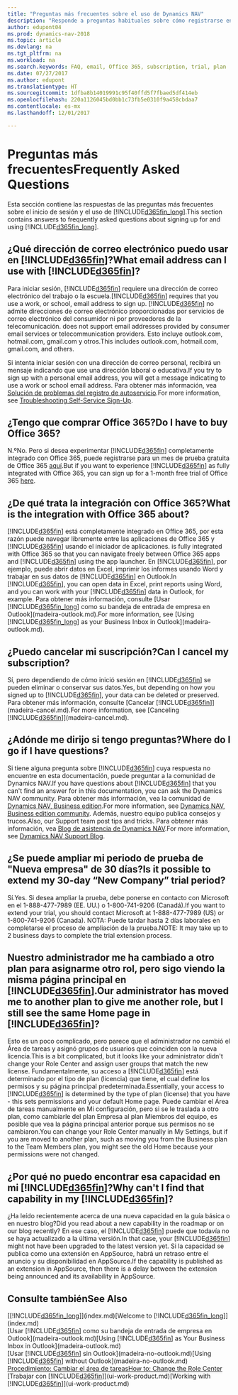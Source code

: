 ```yaml
---
title: "Preguntas más frecuentes sobre el uso de Dynamics NAV"
description: "Responde a preguntas habituales sobre cómo registrarse en Dynamics NAV y lo que se debe hacer para empezar."
author: edupont04
ms.prod: dynamics-nav-2018
ms.topic: article
ms.devlang: na
ms.tgt_pltfrm: na
ms.workload: na
ms.search.keywords: FAQ, email, Office 365, subscription, trial, plan
ms.date: 07/27/2017
ms.author: edupont
ms.translationtype: HT
ms.sourcegitcommit: 1dfba8b14019991c95f40ffd5f7fbaed5df414eb
ms.openlocfilehash: 220a1126045bd0bb1c73fb5e0310f9a458cbdaa7
ms.contentlocale: es-mx
ms.lasthandoff: 12/01/2017

---
```

# <a name="frequently-asked-questions"></a><span data-ttu-id="046e0-103">Preguntas más frecuentes</span><span class="sxs-lookup"><span data-stu-id="046e0-103">Frequently Asked Questions</span></span>
<span data-ttu-id="046e0-104">Esta sección contiene las respuestas de las preguntas más frecuentes sobre el inicio de sesión y el uso de [!INCLUDE[d365fin_long](includes/d365fin_long_md.md)].</span><span class="sxs-lookup"><span data-stu-id="046e0-104">This section contains answers to frequently asked questions about signing up for and using [!INCLUDE[d365fin_long](includes/d365fin_long_md.md)].</span></span>  

## <a name="what-email-address-can-i-use-with-included365finincludesd365finmdmd"></a><span data-ttu-id="046e0-105">¿Qué dirección de correo electrónico puedo usar en [!INCLUDE[d365fin](includes/d365fin_md.md)]?</span><span class="sxs-lookup"><span data-stu-id="046e0-105">What email address can I use with [!INCLUDE[d365fin](includes/d365fin_md.md)]?</span></span>
<span data-ttu-id="046e0-106">Para iniciar sesión, [!INCLUDE[d365fin](includes/d365fin_md.md)] requiere una dirección de correo electrónico del trabajo o la escuela.</span><span class="sxs-lookup"><span data-stu-id="046e0-106">[!INCLUDE[d365fin](includes/d365fin_md.md)] requires that you use a work, or school, email address to sign up.</span></span> [!INCLUDE[d365fin](includes/d365fin_md.md)]<span data-ttu-id="046e0-107"> no admite direcciones de correo electrónico proporcionadas por servicios de correo electrónico del consumidor ni por proveedores de la telecomunicación.</span><span class="sxs-lookup"><span data-stu-id="046e0-107"> does not support email addresses provided by consumer email services or telecommunication providers.</span></span> <span data-ttu-id="046e0-108">Esto incluye outlook.com, hotmail.com, gmail.com y otros.</span><span class="sxs-lookup"><span data-stu-id="046e0-108">This includes outlook.com, hotmail.com, gmail.com, and others.</span></span>  

<span data-ttu-id="046e0-109">Si intenta iniciar sesión con una dirección de correo personal, recibirá un mensaje indicando que use una dirección laboral o educativa.</span><span class="sxs-lookup"><span data-stu-id="046e0-109">If you try to sign up with a personal email address, you will get a message indicating to use a work or school email address.</span></span> <span data-ttu-id="046e0-110">Para obtener más información, vea [Solución de problemas del registro de autoservicio](ui-troubleshoot-self-signup.md).</span><span class="sxs-lookup"><span data-stu-id="046e0-110">For more information, see [Troubleshooting Self-Service Sign-Up](ui-troubleshoot-self-signup.md).</span></span>  

## <a name="do-i-have-to-buy-office-365"></a><span data-ttu-id="046e0-111">¿Tengo que comprar Office 365?</span><span class="sxs-lookup"><span data-stu-id="046e0-111">Do I have to buy Office 365?</span></span>
<span data-ttu-id="046e0-112">N.º</span><span class="sxs-lookup"><span data-stu-id="046e0-112">No.</span></span> <span data-ttu-id="046e0-113">Pero si desea experimentar [!INCLUDE[d365fin](includes/d365fin_md.md)] completamente integrado con Office 365, puede registrarse para un mes de prueba gratuita de Office 365 [aquí](https://products.office.com/try).</span><span class="sxs-lookup"><span data-stu-id="046e0-113">But if you want to experience [!INCLUDE[d365fin](includes/d365fin_md.md)] as fully integrated with Office 365, you can sign up for a 1-month free trial of Office 365 [here](https://products.office.com/try).</span></span>  

## <a name="what-is-the-integration-with-office-365-about"></a><span data-ttu-id="046e0-114">¿De qué trata la integración con Office 365?</span><span class="sxs-lookup"><span data-stu-id="046e0-114">What is the integration with Office 365 about?</span></span>
[!INCLUDE[d365fin](includes/d365fin_md.md)]<span data-ttu-id="046e0-115"> está completamente integrado en Office 365, por esta razón puede navegar libremente entre las aplicaciones de Office 365 y [!INCLUDE[d365fin](includes/d365fin_md.md)] usando el iniciador de aplicaciones.</span><span class="sxs-lookup"><span data-stu-id="046e0-115"> is fully integrated with Office 365 so that you can navigate freely between Office 365 apps and [!INCLUDE[d365fin](includes/d365fin_md.md)] using the app launcher.</span></span> <span data-ttu-id="046e0-116">En [!INCLUDE[d365fin](includes/d365fin_md.md)], por ejemplo, puede abrir datos en Excel, imprimir los informes usando Word y trabajar en sus datos de [!INCLUDE[d365fin](includes/d365fin_md.md)] en Outlook.</span><span class="sxs-lookup"><span data-stu-id="046e0-116">In [!INCLUDE[d365fin](includes/d365fin_md.md)], you can open data in Excel, print reports using Word, and you can work with your [!INCLUDE[d365fin](includes/d365fin_md.md)] data in Outlook, for example.</span></span> <span data-ttu-id="046e0-117">Para obtener más información, consulte [Usar [!INCLUDE[d365fin_long](includes/d365fin_long_md.md)] como su bandeja de entrada de empresa en Outlook](madeira-outlook.md).</span><span class="sxs-lookup"><span data-stu-id="046e0-117">For more information, see [Using [!INCLUDE[d365fin_long](includes/d365fin_long_md.md)] as your Business Inbox in Outlook](madeira-outlook.md).</span></span>  

## <a name="can-i-cancel-my-subscription"></a><span data-ttu-id="046e0-118">¿Puedo cancelar mi suscripción?</span><span class="sxs-lookup"><span data-stu-id="046e0-118">Can I cancel my subscription?</span></span>
<span data-ttu-id="046e0-119">Sí, pero dependiendo de cómo inició sesión en [!INCLUDE[d365fin](includes/d365fin_md.md)] se pueden eliminar o conservar sus datos.</span><span class="sxs-lookup"><span data-stu-id="046e0-119">Yes, but depending on how you signed up to [!INCLUDE[d365fin](includes/d365fin_md.md)], your data can be deleted or preserved.</span></span> <span data-ttu-id="046e0-120">Para obtener más información, consulte [Cancelar [!INCLUDE[d365fin](includes/d365fin_md.md)]](madeira-cancel.md).</span><span class="sxs-lookup"><span data-stu-id="046e0-120">For more information, see [Canceling [!INCLUDE[d365fin](includes/d365fin_md.md)]](madeira-cancel.md).</span></span>  

## <a name="where-do-i-go-if-i-have-questions"></a><span data-ttu-id="046e0-121">¿Adónde me dirijo si tengo preguntas?</span><span class="sxs-lookup"><span data-stu-id="046e0-121">Where do I go if I have questions?</span></span>
<span data-ttu-id="046e0-122">Si tiene alguna pregunta sobre [!INCLUDE[d365fin](includes/d365fin_md.md)] cuya respuesta no encuentre en esta documentación, puede preguntar a la comunidad de Dynamics NAV.</span><span class="sxs-lookup"><span data-stu-id="046e0-122">If you have questions about [!INCLUDE[d365fin](includes/d365fin_md.md)] that you can't find an answer for in this documentation, you can ask the Dynamics NAV community.</span></span> <span data-ttu-id="046e0-123">Para obtener más información, vea la comunidad de [Dynamics NAV, Business edition](https://community.dynamics.com/business).</span><span class="sxs-lookup"><span data-stu-id="046e0-123">For more information, see [Dynamics NAV, Business edition community](https://community.dynamics.com/business).</span></span> <span data-ttu-id="046e0-124">Además, nuestro equipo publica consejos y trucos.</span><span class="sxs-lookup"><span data-stu-id="046e0-124">Also, our Support team post tips and tricks.</span></span> <span data-ttu-id="046e0-125">Para obtener más información, vea [Blog de asistencia de Dynamics NAV](https://blogs.msdn.microsoft.com/dyn365finsupport).</span><span class="sxs-lookup"><span data-stu-id="046e0-125">For more information, see [Dynamics NAV Support Blog](https://blogs.msdn.microsoft.com/dyn365finsupport).</span></span>  

## <a name="is-it-possible-to-extend-my-30-day-new-company-trial-period"></a><span data-ttu-id="046e0-126">¿Se puede ampliar mi periodo de prueba de "Nueva empresa" de 30 días?</span><span class="sxs-lookup"><span data-stu-id="046e0-126">Is it possible to extend my 30-day “New Company” trial period?</span></span>
<span data-ttu-id="046e0-127">Sí.</span><span class="sxs-lookup"><span data-stu-id="046e0-127">Yes.</span></span> <span data-ttu-id="046e0-128">Si desea ampliar la prueba, debe ponerse en contacto con Microsoft en el 1-888-477-7989 (EE. UU.) o 1-800-741-9206 (Canadá).</span><span class="sxs-lookup"><span data-stu-id="046e0-128">If you want to extend your trial, you should contact Microsoft at 1-888-477-7989 (US) or 1-800-741-9206 (Canada).</span></span> <span data-ttu-id="046e0-129">NOTA: Puede tardar hasta 2 días laborales en completarse el proceso de ampliación de la prueba.</span><span class="sxs-lookup"><span data-stu-id="046e0-129">NOTE:  It may take up to 2 business days to complete the trial extension process.</span></span>  

## <a name="our-administrator-has-moved-me-to-another-plan-to-give-me-another-role-but-i-still-see-the-same-home-page-in-included365finincludesd365finmdmd"></a><span data-ttu-id="046e0-130">Nuestro administrador me ha cambiado a otro plan para asignarme otro rol, pero sigo viendo la misma página principal en [!INCLUDE[d365fin](includes/d365fin_md.md)].</span><span class="sxs-lookup"><span data-stu-id="046e0-130">Our administrator has moved me to another plan to give me another role, but I still see the same Home page in [!INCLUDE[d365fin](includes/d365fin_md.md)]?</span></span>
<span data-ttu-id="046e0-131">Esto es un poco complicado, pero parece que el administrador no cambió el Área de tareas y asignó grupos de usuarios que coinciden con la nueva licencia.</span><span class="sxs-lookup"><span data-stu-id="046e0-131">This is a bit complicated, but it looks like your administrator didn't change your Role Center and assign user groups that match the new license.</span></span> <span data-ttu-id="046e0-132">Fundamentalmente, su acceso a [!INCLUDE[d365fin](includes/d365fin_md.md)] está determinado por el tipo de plan (licencia) que tiene, el cual define los permisos y su página principal predeterminada.</span><span class="sxs-lookup"><span data-stu-id="046e0-132">Essentially, your access to [!INCLUDE[d365fin](includes/d365fin_md.md)] is determined by the type of plan (license) that you have - this sets permissions and your default Home page.</span></span> <span data-ttu-id="046e0-133">Puede cambiar el Área de tareas manualmente en Mi configuración, pero si se le traslada a otro plan, como cambiarle del plan Empresa al plan Miembros del equipo, es posible que vea la página principal anterior porque sus permisos no se cambiaron.</span><span class="sxs-lookup"><span data-stu-id="046e0-133">You can change your Role Center manually in My Settings, but if you are moved to another plan, such as moving you from the Business plan to the Team Members plan, you might see the old Home because your permissions were not changed.</span></span>  

## <a name="why-cant-i-find-that-capability-in-my-included365finincludesd365finmdmd"></a><span data-ttu-id="046e0-134">¿Por qué no puedo encontrar esa capacidad en mi [!INCLUDE[d365fin](includes/d365fin_md.md)]?</span><span class="sxs-lookup"><span data-stu-id="046e0-134">Why can't I find that capability in my [!INCLUDE[d365fin](includes/d365fin_md.md)]?</span></span>
<span data-ttu-id="046e0-135">¿Ha leído recientemente acerca de una nueva capacidad en la guía básica o en nuestro blog?</span><span class="sxs-lookup"><span data-stu-id="046e0-135">Did you read about a new capability in the roadmap or on our blog recently?</span></span> <span data-ttu-id="046e0-136">En ese caso, el [!INCLUDE[d365fin](includes/d365fin_md.md)] puede que todavía no se haya actualizado a la última versión.</span><span class="sxs-lookup"><span data-stu-id="046e0-136">In that case, your [!INCLUDE[d365fin](includes/d365fin_md.md)] might not have been upgraded to the latest version yet.</span></span> <span data-ttu-id="046e0-137">Si la capacidad se publica como una extensión en AppSource, habrá un retraso entre el anuncio y su disponibilidad en AppSource.</span><span class="sxs-lookup"><span data-stu-id="046e0-137">If the capability is published as an extension in AppSource, then there is a delay between the extension being announced and its availability in AppSource.</span></span>

## <a name="see-also"></a><span data-ttu-id="046e0-138">Consulte también</span><span class="sxs-lookup"><span data-stu-id="046e0-138">See Also</span></span>
<span data-ttu-id="046e0-139">[[!INCLUDE[d365fin_long](includes/d365fin_long_md.md)]](index.md)</span><span class="sxs-lookup"><span data-stu-id="046e0-139">[Welcome to [!INCLUDE[d365fin_long](includes/d365fin_long_md.md)]](index.md)</span></span>  
<span data-ttu-id="046e0-140">[Usar [!INCLUDE[d365fin](includes/d365fin_md.md)] como su bandeja de entrada de empresa en Outlook](madeira-outlook.md)</span><span class="sxs-lookup"><span data-stu-id="046e0-140">[Using [!INCLUDE[d365fin](includes/d365fin_md.md)] as Your Business Inbox in Outlook](madeira-outlook.md)</span></span>  
<span data-ttu-id="046e0-141">[Usar [!INCLUDE[d365fin](includes/d365fin_md.md)] sin Outlook](madeira-no-outlook.md)</span><span class="sxs-lookup"><span data-stu-id="046e0-141">[Using [!INCLUDE[d365fin](includes/d365fin_md.md)] without Outlook](madeira-no-outlook.md)</span></span>  
[<span data-ttu-id="046e0-142">Procedimiento: Cambiar el área de tareas</span><span class="sxs-lookup"><span data-stu-id="046e0-142">How to: Change the Role Center</span></span>](change-role.md)  
<span data-ttu-id="046e0-143">[Trabajar con [!INCLUDE[d365fin](includes/d365fin_md.md)]](ui-work-product.md)</span><span class="sxs-lookup"><span data-stu-id="046e0-143">[Working with [!INCLUDE[d365fin](includes/d365fin_md.md)]](ui-work-product.md)</span></span>  

